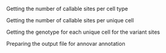 Getting the number of callable sites per cell type

Getting the number of callable sites per unique cell

Getting the genotype for each unique cell for the variant sites

Preparing the output file for annovar annotation
